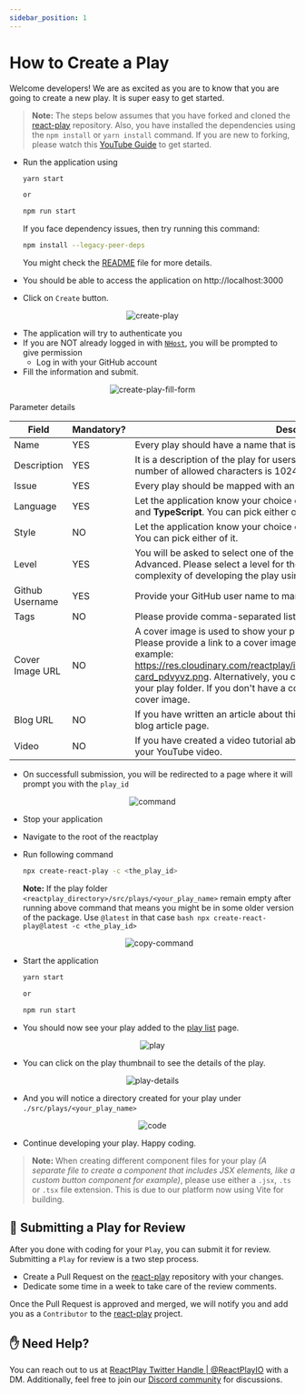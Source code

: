 ```yaml
---
sidebar_position: 1
---
```


# How to Create a Play

Welcome developers! We are as excited as you are to know that you are going to create a new play. It is super easy to get started.

> **Note:** The steps below assumes that you have forked and cloned the [react-play](https://github.com/reactplay/react-play) repository. Also, you have installed the dependencies using the `npm install` or `yarn install` command. If you are new to forking, please watch this [YouTube Guide](https://www.youtube.com/watch?v=h8suY-Osn8Q) to get started.

- Run the application using

  ```bash
  yarn start

  or

  npm run start
  ```

  If you face dependency issues, then try running this command:

  ```bash
  npm install --legacy-peer-deps
  ```

  You might check the [README](https://github.com/reactplay/react-play#readme) file for more details.

- You should be able to access the application on http://localhost:3000
- Click on `Create` button.

<p align="center">
  <img src="https://res.cloudinary.com/atapas/image/upload/v1675171492/ReactPlay/Screenshot_2023-01-31_at_6.43.49_PM_bkcvkv.png" alt="create-play" />
</p>

- The application will try to authenticate you
- If you are NOT already logged in with [`NHost`](https://nhost.io), you will be prompted to give permission
  - Log in with your GitHub account
- Fill the information and submit.

<p align="center">
  <img src="https://res.cloudinary.com/atapas/image/upload/v1675171492/ReactPlay/Screenshot_2023-01-31_at_6.51.24_PM_ljc1hz.png" alt="create-play-fill-form"/>
</p>

Parameter details

| Field           | Mandatory? | Description                                                                                                                                                                                                                                                                                                                                                                                                               |
| --------------- | ---------- | ------------------------------------------------------------------------------------------------------------------------------------------------------------------------------------------------------------------------------------------------------------------------------------------------------------------------------------------------------------------------------------------------------------------------- |
| Name            | YES        | Every play should have a name that is relatable to the play's idea.                                                                                                                                                                                                                                                                                                                                                       |
| Description     | YES        | It is a description of the play for users to understand it better. The maximum number of allowed characters is 1024.                                                                                                                                                                                                                                                                                                      |
| Issue           | YES        | Every play should be mapped with an issue. Select it here.                                                                                                                                                                                                                                                                                                                                                                |
| Language        | YES        | Let the application know your choice of script. It supports both <b>JavaScript</b> and <b>TypeScript</b>. You can pick either of it.                                                                                                                                                                                                                                                                                      |
| Style           | NO         | Let the application know your choice of style. It supports both <b>css</b> and <b>scss</b>. You can pick either of it.                                                                                                                                                                                                                                                                                                    |
| Level           | YES        | You will be asked to select one of the three levels, Beginner, Intermediate, or Advanced. Please select a level for the play. A level indicates the possible complexity of developing the play using React.                                                                                                                                                                                                               |
| Github Username | YES        | Provide your GitHub user name to mark you as the creator of the play.                                                                                                                                                                                                                                                                                                                                                     |
| Tags            | NO         | Please provide comma-separated list of tags. Example: JSX, Hooks                                                                                                                                                                                                                                                                                                                                                          |
| Cover Image URL | NO         | A cover image is used to show your play with a thumbnail in the play list page. Please provide a link to a cover image that is publicly accessible using a URL, example: https://res.cloudinary.com/reactplay/image/upload/v1649060528/demos/id-card_pdvyvz.png. Alternatively, you can have a cover.png file in the root of your play folder. If you don't have a cover image, the app will use the default cover image. |
| Blog URL        | NO         | If you have written an article about this play, please provide the link to your blog article page.                                                                                                                                                                                                                                                                                                                        |
| Video           | NO         | If you have created a video tutorial about this play, please provide the link to your YouTube video.                                                                                                                                                                                                                                                                                                                      |

- On successfull submission, you will be redirected to a page where it will prompt you with the `play_id`

<p align="center">
  <img src="https://res.cloudinary.com/atapas/image/upload/v1675172353/ReactPlay/Screenshot_2023-01-31_at_7.02.55_PM_k1tphu.png" alt="command" />
</p>

- Stop your application
- Navigate to the root of the reactplay
- Run following command

  ```bash
  npx create-react-play -c <the_play_id>
  ```

  **Note:** If the play folder `<reactplay_directory>/src/plays/<your_play_name>` remain empty after running above command that means you might be in some older version of the package. Use `@latest` in that case
  `bash
npx create-react-play@latest -c <the_play_id>
`
  <p align="center">
      <img src="https://res.cloudinary.com/atapas/image/upload/v1675172352/ReactPlay/Screenshot_2023-01-31_at_7.06.07_PM_jhbcbl.png" alt="copy-command" />
  </p>

- Start the application

  ```bash
  yarn start

  or

  npm run start
  ```

- You should now see your play added to the [play list](http://localhost:3000/plays) page.
<p align="center">
  <img src="https://res.cloudinary.com/atapas/image/upload/v1675172352/ReactPlay/Screenshot_2023-01-31_at_7.06.55_PM_gyck2r.png" alt="play" />
</p>

- You can click on the play thumbnail to see the details of the play.
<p align="center">
  <img src="https://res.cloudinary.com/atapas/image/upload/v1675172353/ReactPlay/Screenshot_2023-01-31_at_7.07.19_PM_dnmcuu.png" alt="play-details"/>
</p>

- And you will notice a directory created for your play under `./src/plays/<your_play_name>`
<p align="center">
  <img src="https://res.cloudinary.com/atapas/image/upload/v1675172514/ReactPlay/Screenshot_2023-01-31_at_7.10.36_PM_uxjomi.png" alt="code"/>
</p>

- Continue developing your play. Happy coding.

> **Note:** When creating different component files for your play _(A separate file to create a component that includes JSX elements, like a custom button component for example)_, please use either a `.jsx`, `.ts` or `.tsx` file extension. This is due to our platform now using Vite for building.

## 👀 Submitting a Play for Review

After you done with coding for your `Play`, you can submit it for review. Submitting a `Play` for review is a two step process.

- Create a Pull Request on the [react-play](https://github.com/reactplay/react-play) repository with your changes.
- Dedicate some time in a week to take care of the review comments.

Once the Pull Request is approved and merged, we will notify you and add you as a `Contributor` to the [react-play](https://github.com/reactplay/react-play) project.

## ✋ Need Help?

You can reach out to us at [ReactPlay Twitter Handle | @ReactPlayIO](https://twitter.com/ReactPlayIO) with a DM. Additionally, feel free to join our [Discord community](https://discord.gg/vrTxWUP8Am) for discussions.
